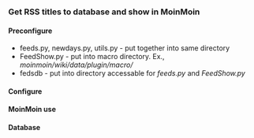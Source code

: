 ### Get RSS titles to database and show in MoinMoin

#### Preconfigure

- feeds.py, newdays.py, utils.py - put together into same directory
- FeedShow.py - put into macro directory. Ex., <i>moinmoin/wiki/data/plugin/macro/</i>
- fedsdb - put into directory accessable for <i>feeds.py</i> and <i>FeedShow.py</i>

#### Configure

#### MoinMoin use

#### Database
